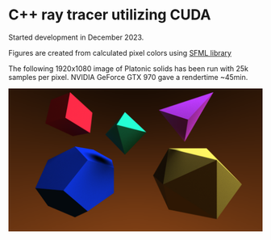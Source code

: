 # C++ ray tracer utilizing CUDA

Started development in December 2023.

Figures are created from calculated pixel colors using [SFML library](https://www.sfml-dev.org/)

The following 1920x1080 image of Platonic solids has been run with 25k samples per pixel. NVIDIA GeForce GTX 970 gave a rendertime ~45min.

![Platonic solids](/figures/25000_sample_Platon.png)

